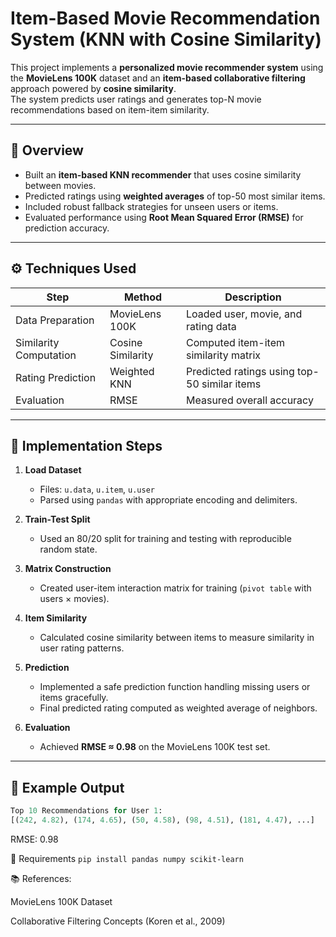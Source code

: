 # Item-Based Movie Recommendation System (KNN with Cosine Similarity)

This project implements a **personalized movie recommender system** using the **MovieLens 100K** dataset and an **item-based collaborative filtering** approach powered by **cosine similarity**.  
The system predicts user ratings and generates top-N movie recommendations based on item-item similarity.

---

## 🧠 Overview

- Built an **item-based KNN recommender** that uses cosine similarity between movies.  
- Predicted ratings using **weighted averages** of top-50 most similar items.  
- Included robust fallback strategies for unseen users or items.  
- Evaluated performance using **Root Mean Squared Error (RMSE)** for prediction accuracy.

---

## ⚙️ Techniques Used

| Step | Method | Description |
|------|---------|-------------|
| Data Preparation | MovieLens 100K | Loaded user, movie, and rating data |
| Similarity Computation | Cosine Similarity | Computed item-item similarity matrix |
| Rating Prediction | Weighted KNN | Predicted ratings using top-50 similar items |
| Evaluation | RMSE | Measured overall accuracy |

---

## 🧩 Implementation Steps

1. **Load Dataset**
   - Files: `u.data`, `u.item`, `u.user`  
   - Parsed using `pandas` with appropriate encoding and delimiters.

2. **Train-Test Split**
   - Used an 80/20 split for training and testing with reproducible random state.

3. **Matrix Construction**
   - Created user-item interaction matrix for training (`pivot table` with users × movies).

4. **Item Similarity**
   - Calculated cosine similarity between items to measure similarity in user rating patterns.

5. **Prediction**
   - Implemented a safe prediction function handling missing users or items gracefully.
   - Final predicted rating computed as weighted average of neighbors.

6. **Evaluation**
   - Achieved **RMSE ≈ 0.98** on the MovieLens 100K test set.

---

## 🧪 Example Output

```python
Top 10 Recommendations for User 1:
[(242, 4.82), (174, 4.65), (50, 4.58), (98, 4.51), (181, 4.47), ...]
```
RMSE: 0.98

🧰 Requirements
```pip install pandas numpy scikit-learn```

📚 References:

MovieLens 100K Dataset

Collaborative Filtering Concepts (Koren et al., 2009)
